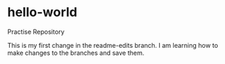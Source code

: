 # hello-world
Practise Repository

This is my first change in the readme-edits branch.
I am learning how to make changes to the branches and save them. 
